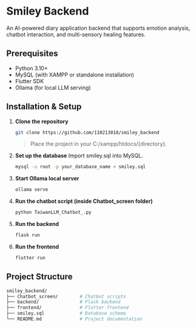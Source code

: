 # Smiley Backend

An AI-powered diary application backend that supports emotion analysis, chatbot interaction, and multi-sensory healing features.

## Prerequisites

- Python 3.10+  
- MySQL (with XAMPP or standalone installation)  
- Flutter SDK  
- Ollama (for local LLM serving)  

## Installation & Setup

1. **Clone the repository**  
   ```bash
   git clone https://github.com/110213018/smiley_backend
   ```
   > Place the project in your C:/xampp/htdocs/{directory}.
2. **Set up the database**
   Import smiley.sql into MySQL.
   ```bash
   mysql -u root -p your_database_name < smiley.sql
3. **Start Ollama local server**
   ```bash
   ollama serve
4. **Run the chatbot script (inside Chatbot_screen folder)**
   ```bash
   python TaiwanLLM_Chatbot_.py
5. **Run the backend**
   ```bash
   flask run
6. **Run the frontend**
   ```bash
   flutter run

## Project Structure
   ```bash
  smiley_backend/
  ├── Chatbot_screen/        # Chatbot scripts
  ├── backend/               # Flask backend
  ├── frontend/              # Flutter frontend
  ├── smiley.sql             # Database schema
  └── README.md              # Project documentation
